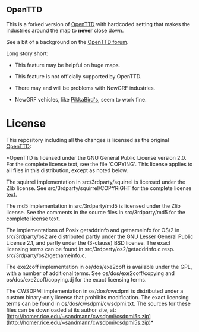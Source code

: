 ## OpenTTD

This is a forked version of [OpenTTD](https://github.com/OpenTTD/OpenTTD) with hardcoded setting that makes the industries
around the map to **never** close down.

See a bit of a background on the [OpenTTD forum](https://www.tt-forums.net/viewtopic.php?f=29&t=47233).

Long story short:

- This feature may be helpful on huge maps.

- This feature is not officially supported by OpenTTD.

- There may and will be problems with NewGRF industries.

- NewGRF vehicles, like [PikkaBird's](http://pikka.users.tt-forums.net/wiki/), seem to work fine.


# License

This repository including all the changes is licensed as the original [OpenTTD](https://github.com/OpenTTD/OpenTTD):

*OpenTTD is licensed under the GNU General Public License version 2.0. For
the complete license text, see the file 'COPYING'. This license applies
to all files in this distribution, except as noted below.

The squirrel implementation in src/3rdparty/squirrel is licensed under
the Zlib license. See src/3rdparty/squirrel/COPYRIGHT for the complete
license text.

The md5 implementation in src/3rdparty/md5 is licensed under the Zlib
license. See the comments in the source files in src/3rdparty/md5 for
the complete license text.

The implementations of Posix getaddrinfo and getnameinfo for OS/2 in
src/3rdparty/os2 are distributed partly under the GNU Lesser General Public
License 2.1, and partly under the (3-clause) BSD license. The exact licensing
terms can be found in src/3rdparty/os2/getaddrinfo.c resp.
src/3rdparty/os2/getnameinfo.c.

The exe2coff implementation in os/dos/exe2coff is available under the
GPL, with a number of additional terms. See os/dos/exe2coff/copying and
os/dos/exe2coff/copying.dj for the exact licensing terms.

The CWSDPMI implementation in os/dos/cwsdpmi is distributed under a
custom binary-only license that prohibits modification. The exact
licensing terms can be found in os/dos/cwsdpmi/cwsdpmi.txt. The sources
for these files can be downloaded at its author site, at:
[http://homer.rice.edu/~sandmann/cwsdpmi/csdpmi5s.zip](http://homer.rice.edu/~sandmann/cwsdpmi/csdpmi5s.zip)*

